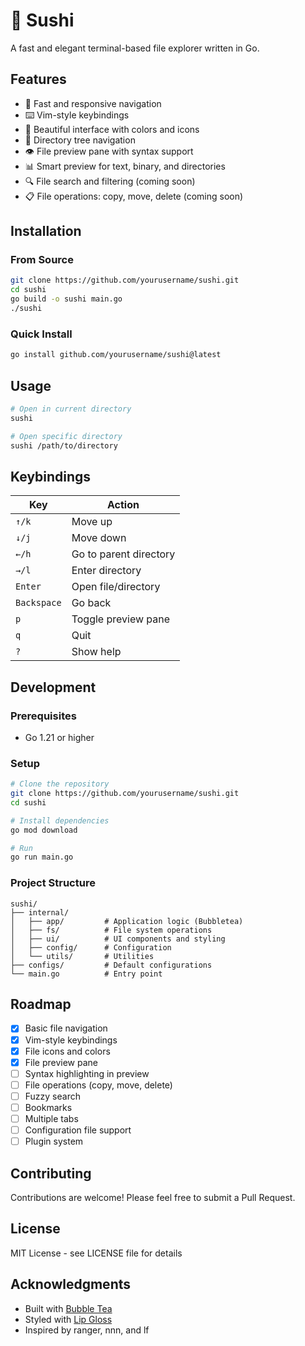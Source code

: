 # 🍣 Sushi

A fast and elegant terminal-based file explorer written in Go.

## Features

- 🚀 Fast and responsive navigation
- ⌨️ Vim-style keybindings
- 🎨 Beautiful interface with colors and icons
- 📁 Directory tree navigation
- 👁️ File preview pane with syntax support
- 📊 Smart preview for text, binary, and directories
- 🔍 File search and filtering (coming soon)
- 📋 File operations: copy, move, delete (coming soon)

## Installation

### From Source

```bash
git clone https://github.com/yourusername/sushi.git
cd sushi
go build -o sushi main.go
./sushi
```

### Quick Install

```bash
go install github.com/yourusername/sushi@latest
```

## Usage

```bash
# Open in current directory
sushi

# Open specific directory
sushi /path/to/directory
```

## Keybindings

| Key | Action |
|-----|--------|
| `↑/k` | Move up |
| `↓/j` | Move down |
| `←/h` | Go to parent directory |
| `→/l` | Enter directory |
| `Enter` | Open file/directory |
| `Backspace` | Go back |
| `p` | Toggle preview pane |
| `q` | Quit |
| `?` | Show help |

## Development

### Prerequisites

- Go 1.21 or higher

### Setup

```bash
# Clone the repository
git clone https://github.com/yourusername/sushi.git
cd sushi

# Install dependencies
go mod download

# Run
go run main.go
```

### Project Structure

```
sushi/
├── internal/
│   ├── app/         # Application logic (Bubbletea)
│   ├── fs/          # File system operations
│   ├── ui/          # UI components and styling
│   ├── config/      # Configuration
│   └── utils/       # Utilities
├── configs/         # Default configurations
└── main.go          # Entry point
```

## Roadmap

- [x] Basic file navigation
- [x] Vim-style keybindings
- [x] File icons and colors
- [x] File preview pane
- [ ] Syntax highlighting in preview
- [ ] File operations (copy, move, delete)
- [ ] Fuzzy search
- [ ] Bookmarks
- [ ] Multiple tabs
- [ ] Configuration file support
- [ ] Plugin system

## Contributing

Contributions are welcome! Please feel free to submit a Pull Request.

## License

MIT License - see LICENSE file for details

## Acknowledgments

- Built with [Bubble Tea](https://github.com/charmbracelet/bubbletea)
- Styled with [Lip Gloss](https://github.com/charmbracelet/lipgloss)
- Inspired by ranger, nnn, and lf